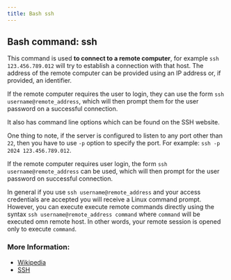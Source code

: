```yaml
---
title: Bash ssh
---
```


## Bash command: ssh

This command is used **to connect to a remote computer**, for example `ssh 123.456.789.012` will try to establish a connection with that host. The address of the remote computer can be provided using an IP address or, if provided, an identifier.

If the remote computer requires the user to login, they can use the form `ssh username@remote_address`, which will then prompt them for the user password on a successful connection.

It also has command line options which can be found on the SSH website.

One thing to note, if the server is configured to listen to any port other than `22`, then you have to use `-p` option to specify the port. For example: `ssh -p 2024 123.456.789.012`.

If the remote computer requires user login, the form `ssh username@remote_address` can be used, which will then prompt for the user password on successful connection.

In general if you use `ssh username@remote_address` and your access credentials are accepted you will receive a Linux command prompt. However, you can execute execute remote commands directly using the syntax `ssh username@remote_address command` where `command` will be executed omn remote host. In other words, your remote session is opened only to execute `command`.

### More Information:
* [Wikipedia](https://en.wikipedia.org/wiki/Secure_Shell)
* [SSH](https://www.ssh.com/ssh/command)

